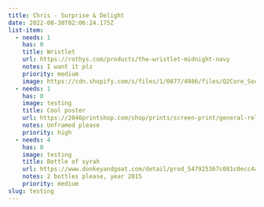 ```yaml
---
title: Chris - Surprise & Delight
date: 2022-08-30T02:06:24.175Z
list-item:
  - needs: 1
    has: 0
    title: Wristlet
    url: https://rothys.com/products/the-wristlet-midnight-navy
    notes: I want it plz
    priority: medium
    image: https://cdn.shopify.com/s/files/1/0877/4986/files/Q2Core_SocialPreview_1200x628_4a064f41-954f-4621-b599-8858eec126f3.jpg?v=1654728333
  - needs: 1
    has: 0
    image: testing
    title: Cool poster
    url: https://2046printshop.com/shop/prints/screen-print/general-relativity/
    notes: Unframed please
    priority: high
  - needs: 4
    has: 0
    image: testing
    title: Bottle of syrah
    url: https://www.donkeyandgoat.com/detail/prod_547925367c081c0ecc4a1694
    notes: 2 bottles please, year 2015
    priority: medium
slug: testing
---
```

